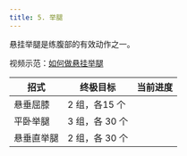 ```yaml
---
title: 5. 举腿
---
```


悬挂举腿是练腹部的有效动作之一。

视频示范：[如何做悬挂举腿](https://www.bilibili.com/video/av33654936/?spm_id_from=333.788.videocard.0)

| 招式       | 终极目标       | 当前进度 |
| ---------- | -------------- | -------- |
| 悬垂屈膝   | 2 组，各15 个  |          |
| 平卧举腿   | 3 组，各 30 个 |          |
| 悬垂直举腿 | 2 组，各 30 个 |          |

